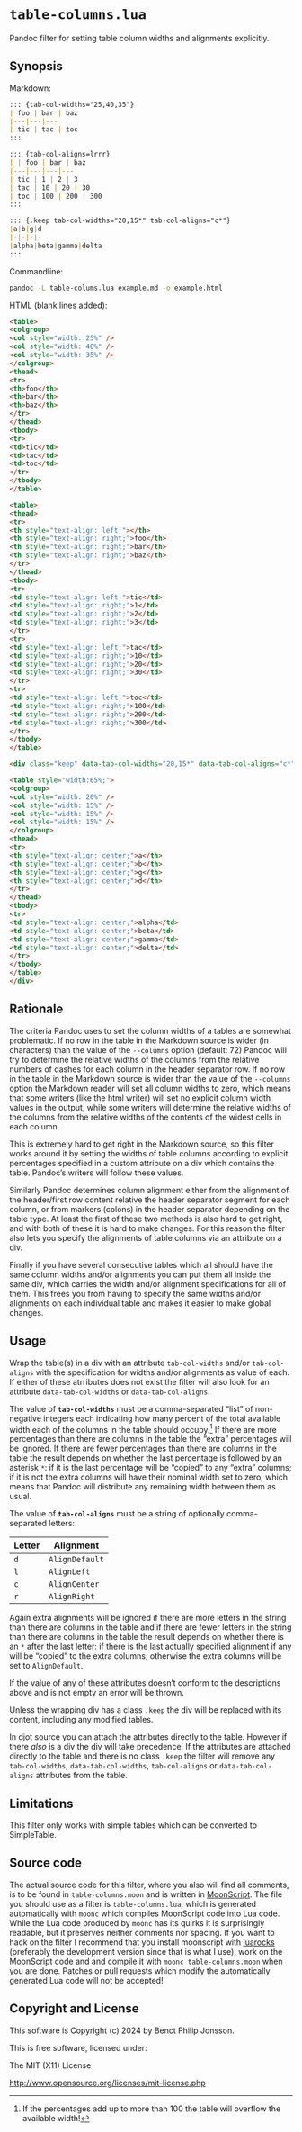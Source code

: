 # `table-columns.lua`

Pandoc filter for setting table column widths and alignments explicitly.

## Synopsis

Markdown:

``` markdown
::: {tab-col-widths="25,40,35"}
| foo | bar | baz
|---|---|---
| tic | tac | toc
:::

::: {tab-col-aligns=lrrr}
| | foo | bar | baz
|---|---|---|---
| tic | 1 | 2 | 3
| tac | 10 | 20 | 30
| toc | 100 | 200 | 300
:::

::: {.keep tab-col-widths="20,15*" tab-col-aligns="c*"}
|a|b|g|d
|-|-|-|-
|alpha|beta|gamma|delta
:::
```

Commandline:

``` sh
pandoc -L table-colums.lua example.md -o example.html
```

HTML (blank lines added):

``` html
<table>
<colgroup>
<col style="width: 25%" />
<col style="width: 40%" />
<col style="width: 35%" />
</colgroup>
<thead>
<tr>
<th>foo</th>
<th>bar</th>
<th>baz</th>
</tr>
</thead>
<tbody>
<tr>
<td>tic</td>
<td>tac</td>
<td>toc</td>
</tr>
</tbody>
</table>

<table>
<thead>
<tr>
<th style="text-align: left;"></th>
<th style="text-align: right;">foo</th>
<th style="text-align: right;">bar</th>
<th style="text-align: right;">baz</th>
</tr>
</thead>
<tbody>
<tr>
<td style="text-align: left;">tic</td>
<td style="text-align: right;">1</td>
<td style="text-align: right;">2</td>
<td style="text-align: right;">3</td>
</tr>
<tr>
<td style="text-align: left;">tac</td>
<td style="text-align: right;">10</td>
<td style="text-align: right;">20</td>
<td style="text-align: right;">30</td>
</tr>
<tr>
<td style="text-align: left;">toc</td>
<td style="text-align: right;">100</td>
<td style="text-align: right;">200</td>
<td style="text-align: right;">300</td>
</tr>
</tbody>
</table>

<div class="keep" data-tab-col-widths="20,15*" data-tab-col-aligns="c*">

<table style="width:65%;">
<colgroup>
<col style="width: 20%" />
<col style="width: 15%" />
<col style="width: 15%" />
<col style="width: 15%" />
</colgroup>
<thead>
<tr>
<th style="text-align: center;">a</th>
<th style="text-align: center;">b</th>
<th style="text-align: center;">g</th>
<th style="text-align: center;">d</th>
</tr>
</thead>
<tbody>
<tr>
<td style="text-align: center;">alpha</td>
<td style="text-align: center;">beta</td>
<td style="text-align: center;">gamma</td>
<td style="text-align: center;">delta</td>
</tr>
</tbody>
</table>
</div>
```

## Rationale

The criteria Pandoc uses to set the column widths of a tables are
somewhat problematic. If no row in the table in the Markdown source is
wider (in characters) than the value of the `--columns` option (default:
72) Pandoc will try to determine the relative widths of the columns from
the relative numbers of dashes for each column in the header separator
row. If no row in the table in the Markdown source is wider than the
value of the `--columns` option the Markdown reader will set all column
widths to zero, which means that some writers (like the html writer)
will set no explicit column width values in the output, while some
writers will determine the relative widths of the columns from the
relative widths of the contents of the widest cells in each column.

This is extremely hard to get right in the Markdown source, so this
filter works around it by setting the widths of table columns according
to explicit percentages specified in a custom attribute on a div which
contains the table. Pandoc’s writers will follow these values.

Similarly Pandoc determines column alignment either from the alignment
of the header/first row content relative the header separator segment
for each column, or from markers (colons) in the header separator
depending on the table type. At least the first of these two methods is
also hard to get right, and with both of these it is hard to make
changes. For this reason the filter also lets you specify the alignments
of table columns via an attribute on a div.

Finally if you have several consecutive tables which all should have the
same column widths and/or alignments you can put them all inside the
same div, which carries the width and/or alignment specifications for
all of them. This frees you from having to specify the same widths
and/or alignments on each individual table and makes it easier to make
global changes.

## Usage

Wrap the table(s) in a div with an attribute `tab-col-widths` and/or
`tab-col-aligns` with the specification for widths and/or alignments as
value of each. If either of these atrributes does not exist the filter
will also look for an attribute `data-tab-col-widths` or
`data-tab-col-aligns`.

The value of **`tab-col-widths`** must be a comma-separated “list” of
non-negative integers each indicating how many percent of the total
available width each of the columns in the table should occupy.[^1] If
there are more percentages than there are columns in the table the
“extra” percentages will be ignored. If there are fewer percentages than
there are columns in the table the result depends on whether the last
percentage is followed by an asterisk `*`: if it is the last percentage
will be “copied” to any “extra” columns; if it is not the extra columns
will have their nominal width set to zero, which means that Pandoc will
distribute any remaining width between them as usual.

The value of **`tab-col-aligns`** must be a string of optionally
comma-separated letters:

| Letter | Alignment      |
|--------|----------------|
| `d`    | `AlignDefault` |
| `l`    | `AlignLeft`    |
| `c`    | `AlignCenter`  |
| `r`    | `AlignRight`   |

Again extra alignments will be ignored if there are more letters in the
string than there are columns in the table and if there are fewer
letters in the string than there are columns in the table the result
depends on whether there is an `*` after the last letter: if there is
the last actually specified alignment if any will be “copied” to the
extra columns; otherwise the extra columns will be set to
`AlignDefault`.

If the value of any of these attributes doesn’t conform to the
descriptions above and is not empty an error will be thrown.

Unless the wrapping div has a class `.keep` the div will be replaced
with its content, including any modified tables.

In djot source you can attach the attributes directly to the table.
However if there *also* is a div the div will take precedence. If the
attributes are attached directly to the table and there is no class
`.keep` the filter will remove any `tab-col-widths`,
`data-tab-col-widths`, `tab-col-aligns` or `data-tab-col-aligns`
attributes from the table.

## Limitations

This filter only works with simple tables which can be converted to
SimpleTable.

## Source code

The actual source code for this filter, where you also will find all
comments, is to be found in `table-columns.moon` and is written in
[MoonScript](https://moonscript.org). The file you should use as a
filter is `table-columns.lua`, which is generated automatically with
`moonc` which compiles MoonScript code into Lua code. While the Lua code
produced by `moonc` has its quirks it is surprisingly readable, but it
preserves neither comments nor spacing. If you want to hack on the
filter I recommend that you install moonscript with
[luarocks](https://luarocks.org) (preferably the development version
since that is what I use), work on the MoonScript code and and compile
it with `moonc table-columns.moon` when you are done. Patches or pull
requests which modify the automatically generated Lua code will not be
accepted!

## Copyright and License

This software is Copyright (c) 2024 by Benct Philip Jonsson.

This is free software, licensed under:

The MIT (X11) License

http://www.opensource.org/licenses/mit-license.php

[^1]: If the percentages add up to more than 100 the table will overflow
    the available width!
